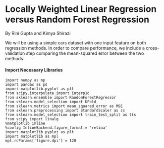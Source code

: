 # Locally Weighted Linear Regression versus Random Forest Regression
By Rini Gupta and Kimya Shirazi 

We will be using a simple cars dataset with one input feature on both regression methods. In order to compare performance, we include a cross-validation step
comparing the mean-squared error between the two methods. 

#### Import Necessary Libraries 
```
import numpy as np
import pandas as pd 
import matplotlib.pyplot as plt 
from scipy.interpolate import interp1d
from sklearn.ensemble import RandomForestRegressor
from sklearn.model_selection import KFold
from sklearn.metrics import mean_squared_error as MSE 
from sklearn.preprocessing import StandardScaler as ss
from sklearn.model_selection import train_test_split as tts
from scipy import linalg
%matplotlib inline
%config InlineBackend.figure_format = 'retina'
import matplotlib.pyplot as plt
import matplotlib as mpl
mpl.rcParams['figure.dpi'] = 120
```
